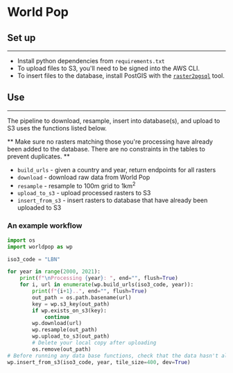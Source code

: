 # World Pop

## Set up

---

* Install python dependencies from `requirements.txt`
* To upload files to S3, you'll need to be signed into the AWS CLI.
* To insert files to the database, install PostGIS with the [`raster2pgsql`](https://postgis.net/docs/using_raster_dataman.html#RT_Raster_Loader) tool.

## Use

---

The pipeline to download, resample, insert into database(s), and upload to S3 uses the functions listed below.

** Make sure no rasters matching those you're processing have already been added to the database. There are no constraints in the tables to prevent duplicates. **

- `build_urls` - given a country and year, return endpoints for all rasters
- `download` - download raw data from World Pop
- `resample` - resample to 100m grid to 1km<sup>2</sup>
- `upload_to_s3` - upload processed rasters to S3
- `insert_from_s3` - insert rasters to database that have already been uploaded to S3

### An example workflow

```python
import os
import worldpop as wp

iso3_code = "LBN"

for year in range(2000, 2021):
    print(f"\nProcessing {year}: ", end="", flush=True)
    for i, url in enumerate(wp.build_urls(iso3_code, year)):
        print(f"{i+1}..", end="", flush=True)
        out_path = os.path.basename(url)
        key = wp.s3_key(out_path)
        if wp.exists_on_s3(key):
            continue
        wp.download(url)
        wp.resample(out_path)
        wp.upload_to_s3(out_path)
        # Delete your local copy after uploading
        os.remove(out_path)
# Before running any data base functions, check that the data hasn't already been added
wp.insert_from_s3(iso3_code, year, tile_size=400, dev=True)
```
